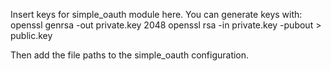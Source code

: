 Insert keys for simple_oauth module here. You can generate keys with:
openssl genrsa -out private.key 2048
openssl rsa -in private.key -pubout > public.key

Then add the file paths to the simple_oauth configuration.
